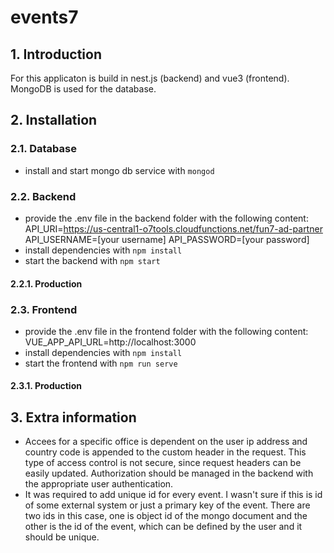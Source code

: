 # events7
## 1. Introduction
For this applicaton is build in nest.js (backend) and vue3 (frontend). MongoDB is used for the database.

## 2. Installation
### 2.1. Database
- install and start mongo db service with `mongod`

### 2.2. Backend
- provide the .env file in the backend folder with the following content:
    API_URI=https://us-central1-o7tools.cloudfunctions.net/fun7-ad-partner
    API_USERNAME=[your username]
    API_PASSWORD=[your password]
- install dependencies with `npm install`
- start the backend with `npm start`

#### 2.2.1. Production

### 2.3. Frontend   
- provide the .env file in the frontend folder with the following content:
    VUE_APP_API_URL=http://localhost:3000
- install dependencies with `npm install`
- start the frontend with `npm run serve`

#### 2.3.1. Production



## 3. Extra information
- Accees for a specific office is dependent on the user ip address and country code is appended to the custom header in the request. This type of access control is not secure, since request headers can be easily updated. Authorization should be managed in the backend with the appropriate user authentication.
- It was required to add unique id for every event. I wasn't sure if this is id of some external system or just a primary key of the event. There are two ids in this case, one is object id of the mongo document and the other is the id of the event, which can be defined by the user and it should be unique. 
